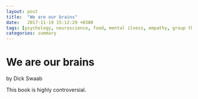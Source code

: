 ```yaml
---
layout: post
title:  "We are our brains"
date:   2017-11-19 15:12:29 +0300
tags: [psychology, neuroscience, food, mental ilness, empathy, group thinking, mental illusions]
categories: summary
---
```


# We are our brains
by Dick Swaab

This book is highly controversial.